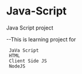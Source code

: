 # Java-Script
Java Script project

--This is learning project for 
    
     JaVa Script
     HTML
     Client Side JS
     NodeJS
     
